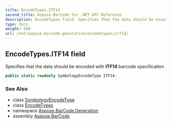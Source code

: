 ```yaml
---
title: EncodeTypes.ITF14
second_title: Aspose.BarCode for .NET API Reference
description: EncodeTypes field. Specifies that the data should be encoded with ITF14 barcode specification
type: docs
weight: 560
url: /net/aspose.barcode.generation/encodetypes/itf14/
---
```

## EncodeTypes.ITF14 field

Specifies that the data should be encoded with **ITF14** barcode specification

```csharp
public static readonly SymbologyEncodeType ITF14;
```

### See Also

* class [SymbologyEncodeType](../../symbologyencodetype/)
* class [EncodeTypes](../)
* namespace [Aspose.BarCode.Generation](../../encodetypes/)
* assembly [Aspose.BarCode](../../../)


